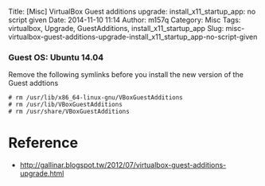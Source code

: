 Title: [Misc] VirtualBox Guest additions upgrade: install_x11_startup_app: no script given
Date: 2014-11-10 11:14
Author: m157q
Category: Misc
Tags: virtualbox, Upgrade, GuestAdditions, install_x11_startup_app
Slug: misc-virtualbox-guest-additions-upgrade-install_x11_startup_app-no-script-given

<!--more-->  
  
### Guest OS: Ubuntu 14.04  
  
Remove the following symlinks before you install the new version of the Guest addtions  
  
`# rm /usr/lib/x86_64-linux-gnu/VBoxGuestAdditions`  
`# rm /usr/lib/VBoxGuestAdditions`  
`# rm /usr/share/VBoxGuestAdditions`  
  
# Reference  
+ <http://gallinar.blogspot.tw/2012/07/virtualbox-guest-additions-upgrade.html>  